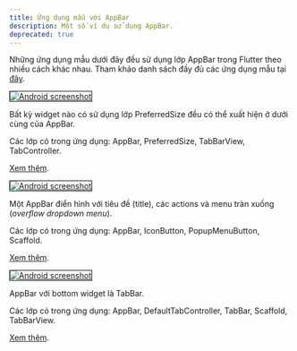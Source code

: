 ```yaml
---
title: Ứng dụng mẫu với AppBar
description: Một số ví dụ sử dụng AppBar.
deprecated: true
---
```


Những ứng dụng mẫu dưới đây đều sử dụng lớp AppBar trong Flutter theo nhiều cách khác nhau. Tham khảo danh sách đầy đủ các ứng dụng mẫu tại [đây](/docs/catalog/samples).

<div class="container-fluid">
  <div class="lavish-table-row-mb">
    <a href="/docs/catalog/samples/app-bar-bottom">
      <div class="col-lg-3">
        <img style="border:1px solid #000000" src="https://storage.googleapis.com/flutter-catalog/cb4a54db8fb3726bf4293b9cc5cb12ce16883803/app_bar_bottom_small.png" alt="Android screenshot" class="img-fluid">
      </div>
   </a>
    <div class="col-lg-9">
      <p>
      Bất kỳ widget nào có sử dụng lớp PreferredSize đều có thể xuất hiện ở dưới cùng của AppBar.
      </p>
      <p>
      Các lớp có trong ứng dụng: AppBar, PreferredSize, TabBarView, TabController.
      </p>
      <p>
        <a href="/docs/catalog/samples/app-bar-bottom">Xem thêm</a>.
      </p>
    </div>
  </div>

  <div class="lavish-table-row-mb">
    <a href="/docs/catalog/samples/basic-app-bar">
      <div class="col-lg-3">
        <img style="border:1px solid #000000" src="https://storage.googleapis.com/flutter-catalog/cb4a54db8fb3726bf4293b9cc5cb12ce16883803/basic_app_bar_small.png" alt="Android screenshot" class="img-fluid">
      </div>
   </a>
    <div class="col-lg-9">
      <p>
      Một AppBar điển hình với tiêu đề (title), các actions và menu tràn xuống (<i>overflow dropdown menu</i>).
      </p>
      <p>
      Các lớp có trong ứng dụng: AppBar, IconButton, PopupMenuButton, Scaffold.
      </p>
      <p>
        <a href="/docs/catalog/samples/basic-app-bar">Xem thêm</a>.
      </p>
    </div>
  </div>

  <div class="lavish-table-row-mb">
    <a href="/docs/catalog/samples/tabbed-app-bar">
      <div class="col-lg-3">
        <img style="border:1px solid #000000" src="https://storage.googleapis.com/flutter-catalog/cb4a54db8fb3726bf4293b9cc5cb12ce16883803/tabbed_app_bar_small.png" alt="Android screenshot" class="img-fluid">
      </div>
   </a>
    <div class="col-lg-9">
      <p>
      AppBar với bottom widget là TabBar.
      </p>
      <p>
      Các lớp có trong ứng dụng: AppBar, DefaultTabController, TabBar, Scaffold, TabBarView.
      </p>
      <p>
        <a href="/docs/catalog/samples/tabbed-app-bar">Xem thêm</a>.
      </p>
    </div>
  </div>
</div>
